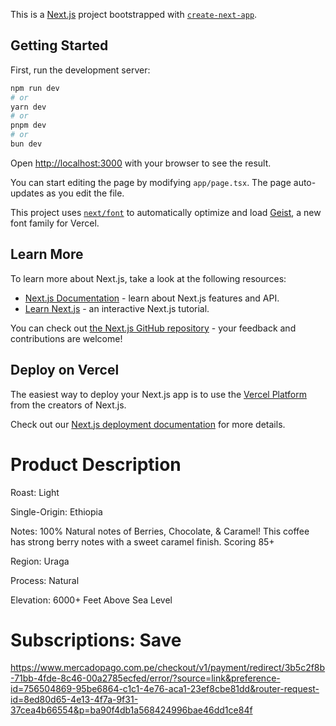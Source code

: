 This is a [Next.js](https://nextjs.org) project bootstrapped with [`create-next-app`](https://nextjs.org/docs/app/api-reference/cli/create-next-app).

## Getting Started

First, run the development server:

```bash
npm run dev
# or
yarn dev
# or
pnpm dev
# or
bun dev
```

Open [http://localhost:3000](http://localhost:3000) with your browser to see the result.

You can start editing the page by modifying `app/page.tsx`. The page auto-updates as you edit the file.

This project uses [`next/font`](https://nextjs.org/docs/app/building-your-application/optimizing/fonts) to automatically optimize and load [Geist](https://vercel.com/font), a new font family for Vercel.

## Learn More

To learn more about Next.js, take a look at the following resources:

- [Next.js Documentation](https://nextjs.org/docs) - learn about Next.js features and API.
- [Learn Next.js](https://nextjs.org/learn) - an interactive Next.js tutorial.

You can check out [the Next.js GitHub repository](https://github.com/vercel/next.js) - your feedback and contributions are welcome!

## Deploy on Vercel

The easiest way to deploy your Next.js app is to use the [Vercel Platform](https://vercel.com/new?utm_medium=default-template&filter=next.js&utm_source=create-next-app&utm_campaign=create-next-app-readme) from the creators of Next.js.

Check out our [Next.js deployment documentation](https://nextjs.org/docs/app/building-your-application/deploying) for more details.

# Product Description

Roast: Light

Single-Origin: Ethiopia

Notes: 100% Natural notes of Berries, Chocolate, & Caramel! This coffee has strong berry notes with a sweet caramel finish. Scoring 85+

Region: Uraga

Process: Natural

Elevation: 6000+ Feet Above Sea Level

# Subscriptions: Save


https://www.mercadopago.com.pe/checkout/v1/payment/redirect/3b5c2f8b-71bb-4fde-8c46-00a2785ecfed/error/?source=link&preference-id=756504869-95be6864-c1c1-4e76-aca1-23ef8cbe81dd&router-request-id=8ed80d65-4e13-4f7a-9f31-37cea4b66554&p=ba90f4db1a568424996bae46dd1ce84f